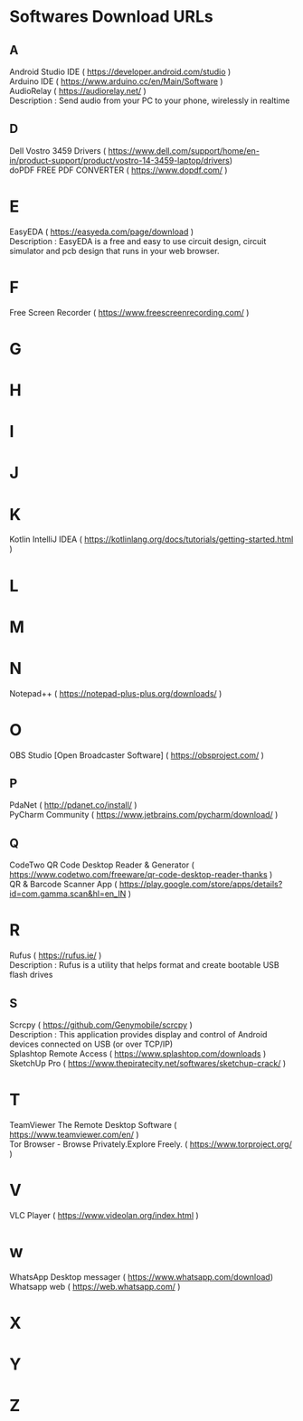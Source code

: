 # Softwares Download URLs

## A
Android Studio IDE ( https://developer.android.com/studio ) <br/>
Arduino IDE        ( https://www.arduino.cc/en/Main/Software ) <br/>
AudioRelay         ( https://audiorelay.net/ ) <br/>
  Description : Send audio from your PC to your phone, wirelessly  in realtime  <br/>

## D
Dell Vostro 3459 Drivers ( https://www.dell.com/support/home/en-in/product-support/product/vostro-14-3459-laptop/drivers)<br/>
doPDF FREE PDF CONVERTER ( https://www.dopdf.com/ )  <br/>

# E
EasyEDA  ( https://easyeda.com/page/download ) <br/>
Description : EasyEDA is a free and easy to use circuit design, circuit simulator and pcb design that runs in your web browser. <br/>


# F
Free Screen Recorder ( https://www.freescreenrecording.com/ ) <br/>

# G

# H

# I

# J

# K
Kotlin IntelliJ IDEA ( https://kotlinlang.org/docs/tutorials/getting-started.html )  <br/>

# L

# M

# N
Notepad++ ( https://notepad-plus-plus.org/downloads/ )  <br/>

# O
OBS Studio [Open Broadcaster Software] ( https://obsproject.com/ )

## P
PdaNet ( http://pdanet.co/install/ ) <br/>
PyCharm Community ( https://www.jetbrains.com/pycharm/download/ ) <br/>

## Q
CodeTwo QR Code Desktop Reader & Generator ( https://www.codetwo.com/freeware/qr-code-desktop-reader-thanks ) <br/>
QR & Barcode Scanner App ( https://play.google.com/store/apps/details?id=com.gamma.scan&hl=en_IN ) <br/>

# R
Rufus ( https://rufus.ie/ ) <br/>
Description : Rufus is a utility that helps format and create bootable USB flash drives <br/>

## S
Scrcpy ( https://github.com/Genymobile/scrcpy ) <br/>
  Description : This application provides display and control of Android devices connected on USB (or over TCP/IP) <br/>
Splashtop Remote Access ( https://www.splashtop.com/downloads )  <br/>
SketchUp Pro ( https://www.thepiratecity.net/softwares/sketchup-crack/ )

# T
TeamViewer The Remote Desktop Software ( https://www.teamviewer.com/en/ ) <br/>
Tor Browser - Browse Privately.Explore Freely. ( https://www.torproject.org/ ) <br/>

# V
VLC Player ( https://www.videolan.org/index.html ) <br/>

# w
WhatsApp Desktop messager ( https://www.whatsapp.com/download)
Whatsapp web ( https://web.whatsapp.com/ )
# X

# Y

# Z

